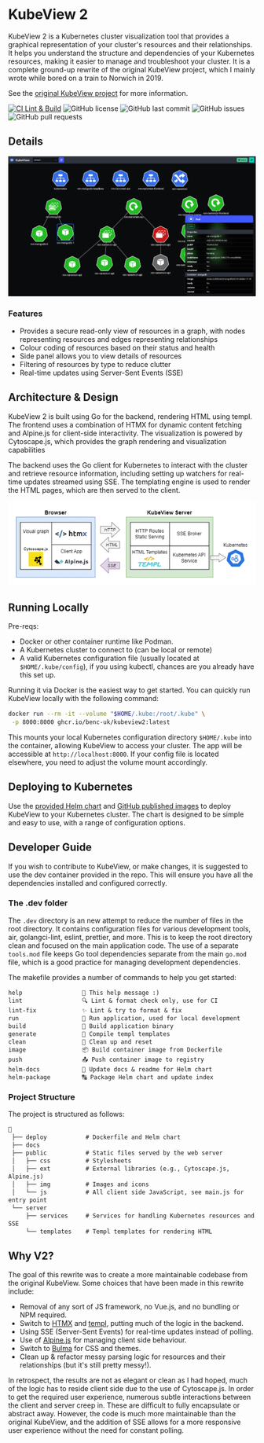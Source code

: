 # KubeView 2

KubeView 2 is a Kubernetes cluster visualization tool that provides a graphical representation of your cluster's resources and their relationships. It helps you understand the structure and dependencies of your Kubernetes resources, making it easier to manage and troubleshoot your cluster. It is a complete ground-up rewrite of the original KubeView project, which I mainly wrote while bored on a train to Norwich in 2019.

See the [original KubeView project](https://github.com/benc-uk/kubeview) for more information.

[![CI Lint & Build](https://github.com/benc-uk/kubeview2/actions/workflows/ci.yaml/badge.svg)](https://github.com/benc-uk/kubeview2/actions/workflows/ci.yaml)
![GitHub license](https://img.shields.io/github/license/benc-uk/kubeview2)
![GitHub last commit](https://img.shields.io/github/last-commit/benc-uk/kubeview2)
![GitHub issues](https://img.shields.io/github/issues/benc-uk/kubeview2)
![GitHub pull requests](https://img.shields.io/github/issues-pr/benc-uk/kubeview2)

## Details

![](./docs/screen.png)

### Features

- Provides a secure read-only view of resources in a graph, with nodes representing resources and edges representing relationships
- Colour coding of resources based on their status and health
- Side panel allows you to view details of resources
- Filtering of resources by type to reduce clutter
- Real-time updates using Server-Sent Events (SSE)

## Architecture & Design

KubeView 2 is built using Go for the backend, rendering HTML using templ. The frontend uses a combination of HTMX for dynamic content fetching and Alpine.js for client-side interactivity. The visualization is powered by Cytoscape.js, which provides the graph rendering and visualization capabilities

The backend uses the Go client for Kubernetes to interact with the cluster and retrieve resource information, including setting up watchers for real-time updates streamed using SSE. The templating engine is used to render the HTML pages, which are then served to the client.

![diagram of system](./docs/diagram.drawio.png)

## Running Locally

Pre-reqs:

- Docker or other container runtime like Podman.
- A Kubernetes cluster to connect to (can be local or remote)
- A valid Kubernetes configuration file (usually located at `$HOME/.kube/config`), if you using kubectl, chances are you already have this set up.

Running it via Docker is the easiest way to get started. You can quickly run KubeView locally with the following command:

```bash
docker run --rm -it --volume "$HOME/.kube:/root/.kube" \
 -p 8000:8000 ghcr.io/benc-uk/kubeview2:latest
```

This mounts your local Kubernetes configuration directory `$HOME/.kube` into the container, allowing KubeView to access your cluster. The app will be accessible at `http://localhost:8000`. If your config file is located elsewhere, you need to adjust the volume mount accordingly.

## Deploying to Kubernetes

Use the [provided Helm chart](deploy/helm) and [GitHub published images](https://github.com/benc-uk?tab=packages&repo_name=kubeview2) to deploy KubeView to your Kubernetes cluster. The chart is designed to be simple and easy to use, with a range of configuration options.

## Developer Guide

If you wish to contribute to KubeView, or make changes, it is suggested to use the dev container provided in the repo. This will ensure you have all the dependencies installed and configured correctly.

### The .dev folder

The `.dev` directory is an new attempt to reduce the number of files in the root directory. It contains configuration files for various development tools, air, golangci-lint, eslint, prettier, and more. This is to keep the root directory clean and focused on the main application code. The use of a separate `tools.mod` file keeps Go tool dependencies separate from the main `go.mod` file, which is a good practice for managing development dependencies.

The makefile provides a number of commands to help you get started:

```text
help                 💬 This help message :)
lint                 🔍 Lint & format check only, use for CI
lint-fix             ✨ Lint & try to format & fix
run                  🏃 Run application, used for local development
build                🔨 Build application binary
generate             📑 Compile templ templates
clean                🧹 Clean up and reset
image                📦 Build container image from Dockerfile
push                 📤 Push container image to registry
helm-docs            📜 Update docs & readme for Helm chart
helm-package         🔠 Package Helm chart and update index
```

### Project Structure

The project is structured as follows:

```text
📂
 ├── deploy           # Dockerfile and Helm chart
 ├── docs
 ├── public           # Static files served by the web server
 │   ├── css          # Stylesheets
 │   ├── ext          # External libraries (e.g., Cytoscape.js, Alpine.js)
 │   ├── img          # Images and icons
 │   └── js           # All client side JavaScript, see main.js for entry point
 └── server
     ├── services     # Services for handling Kubernetes resources and SSE
     └── templates    # Templ templates for rendering HTML
```

## Why V2?

The goal of this rewrite was to create a more maintainable codebase from the original KubeView. Some choices that have been made in this rewrite include:

- Removal of any sort of JS framework, no Vue.js, and no bundling or NPM required.
- Switch to [HTMX](https://htmx.org/) and [templ](https://templ.guide/), putting much of the logic in the backend.
- Using SSE (Server-Sent Events) for real-time updates instead of polling.
- Use of [Alpine.js](https://alpinejs.dev/) for managing client side behaviour.
- Switch to [Bulma](https://bulma.io/) for CSS and themes.
- Clean up & refactor messy parsing logic for resources and their relationships (but it's still pretty messy!).

In retrospect, the results are not as elegant or clean as I had hoped, much of the logic has to reside client side due to the use of Cytoscape.js. In order to get the required user experience, numerous subtle interactions between the client and server creep in. These are difficult to fully encapsulate or abstract away. However, the code is much more maintainable than the original KubeView, and the addition of SSE allows for a more responsive user experience without the need for constant polling.
